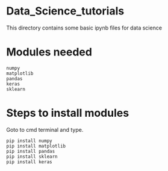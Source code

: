# Data_Science_tutorials  
This directory contains some basic ipynb files for data science 
# Modules needed 
    numpy 
    matplotlib
    pandas
    keras
    sklearn
# Steps to install modules
Goto to cmd terminal and type.
    
    pip install numpy
    pip install matplotlib 
    pip install pandas
    pip install sklearn
    pip install keras
          
        
 
